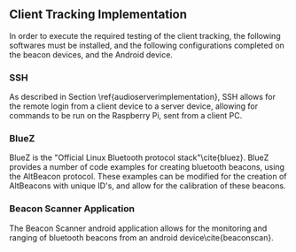 ## Client Tracking Implementation

In order to execute the required testing of the client tracking, the following
softwares must be installed, and the following configurations completed on the
beacon devices, and the Android device.

### SSH

As described in Section \ref{audioserverimplementation}, SSH allows for the
remote login from a client device to a server device, allowing for commands to
be run on the Raspberry Pi, sent from a client PC.

### BlueZ

BlueZ is the "Official Linux Bluetooth protocol stack"\cite{bluez}. BlueZ
provides a number of code examples for creating bluetooth beacons, using the
AltBeacon protocol. These examples can be modified for the creation of
AltBeacons with unique ID's, and allow for the calibration of these beacons.

### Beacon Scanner Application

The Beacon Scanner android application allows for the monitoring and ranging of
bluetooth beacons from an android device\cite{beaconscan}.
